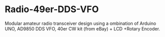 # Radio-49er-DDS-VFO
Modular amateur radio transceiver design using a ombination of Arduino UNO, AD9850 DDS VFO, 40er CW kit (from eBay) + LCD +Rotary Encoder.
